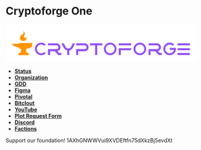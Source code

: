 # Cryptoforge One
![](cryptoforge.png)

- __[Status](http://cryptoforge.game)__
- __[Organization](https://en.wikipedia.org/wiki/Decentralized_autonomous_organization)__
- __[GDD](https://docs.google.com/document/d/1VxosEcPRvGfpERgNLHJQg9QJElBn3ohaRKhY4YpBldM/edit?usp=sharing)__ 
- __[Figma](https://www.figma.com/file/0JSTL9QUQYnMP3wUOS5v2p/The-New-World-Also-The-Old-World?node-id=0%3A1)__ 
- __[Pivotal](https://www.pivotaltracker.com/projects/2362718)__
- __[Bitclout](https://www.bitclout.com/u/pay2play)__ 
- __[YouTube](https://www.youtube.com/channel/UCnDXm6ayZkAShEbS72D1dxw)__ 
- __[Plot Request Form](https://form.jotform.com/211406357662151)__ 
- __[Discord](http://discord.gg/qPQj8qH)__ 
- __[Factions](https://masterofconquest.com.s3.amazonaws.com/MastersOfConquestFactions-1.0.pdf)__ 


Support our foundation!
1AXhGNWWVui9XVDEftfn75dXkzBj5evdXt